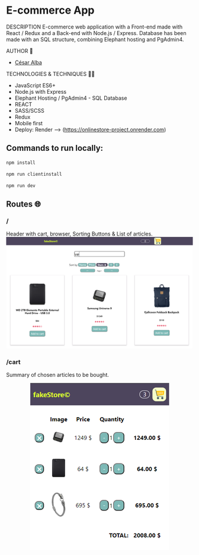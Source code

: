# E-commerce App

DESCRIPTION
E-commerce web application with a Front-end made with React / Redux and a Back-end with Node.js / Express. Database has been made with an SQL structure, combining Elephant hosting and PgAdmin4.

AUTHOR 🧑
- [César Alba](https://github.com/Cesario87)

TECHNOLOGIES & TECHNIQUES 👨‍💻
- JavaScript ES6+
- Node.js with Express
- Elephant Hosting / PgAdmin4 - SQL Database
- REACT
- SASS/SCSS
- Redux
- Mobile first
- Deploy: Render --> (https://onlinestore-project.onrender.com)


## Commands to run locally:
```bash
npm install
```
```bash
npm run clientinstall
```
```bash
npm run dev
```

## Routes 🌐
### / 
Header with cart, browser, Sorting Buttons & List of articles. <br> 
![search](https://github.com/Cesario87/onlineStore-project/blob/main/client/public/assets/store.PNG)
### /cart
Summary of chosen articles to be bought. <br> 
<p align="center">
  <img src="https://github.com/Cesario87/onlineStore-project/blob/main/client/public/assets/cart.PNG" alt="cart">
</p>


